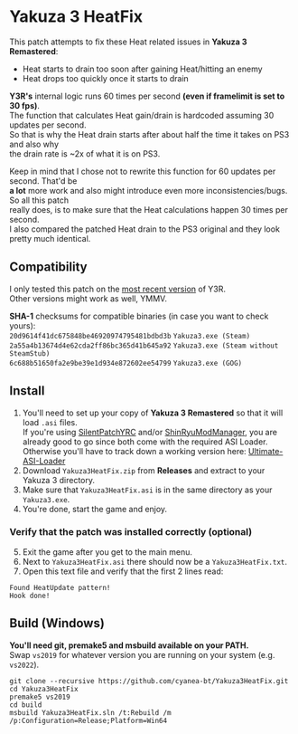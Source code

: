 # Yakuza 3 HeatFix
This patch attempts to fix these Heat related issues in **Yakuza 3 Remastered**:  
* Heat starts to drain too soon after gaining Heat/hitting an enemy
* Heat drops too quickly once it starts to drain  
  
**Y3R's** internal logic runs 60 times per second **(even if framelimit is set to 30 fps)**.  
The function that calculates Heat gain/drain is hardcoded assuming 30 updates per second.  
So that is why the Heat drain starts after about half the time it takes on PS3 and also why  
the drain rate is ~2x of what it is on PS3.  

Keep in mind that I chose not to rewrite this function for 60 updates per second. That'd be  
**a lot** more work and also might introduce even more inconsistencies/bugs. So all this patch  
really does, is to make sure that the Heat calculations happen 30 times per second.  
I also compared the patched Heat drain to the PS3 original and they look pretty much identical.

## Compatibility
I only tested this patch on the [most recent version](https://steamdb.info/patchnotes/6407476/) of Y3R.  
Other versions might work as well, YMMV.  

**SHA-1** checksums for compatible binaries (in case you want to check yours):  
`20d9614f41dc675848be46920974795481bdbd3b` `Yakuza3.exe (Steam)`  
`2a55a4b13674d4e62cda2ff86bc365d41b645a92` `Yakuza3.exe (Steam without SteamStub)`  
`6c688b51650fa2e9be39e1d934e872602ee54799` `Yakuza3.exe (GOG)`  

## Install
1. You'll need to set up your copy of **Yakuza 3 Remastered** so that it will load `.asi` files.  
If you're using [SilentPatchYRC](https://github.com/CookiePLMonster/SilentPatchYRC) and/or [ShinRyuModManager](https://github.com/SRMM-Studio/ShinRyuModManager), you are already good to go since both come with the required ASI Loader. Otherwise you'll have to track down a working version here: [Ultimate-ASI-Loader](https://github.com/ThirteenAG/Ultimate-ASI-Loader)  
2. Download `Yakuza3HeatFix.zip` from **Releases** and extract to your Yakuza 3 directory.  
3. Make sure that `Yakuza3HeatFix.asi` is in the same directory as your `Yakuza3.exe`.  
4. You're done, start the game and enjoy.  

### Verify that the patch was installed correctly (optional)
5. Exit the game after you get to the main menu.  
6. Next to `Yakuza3HeatFix.asi` there should now be a `Yakuza3HeatFix.txt`.  
7. Open this text file and verify that the first 2 lines read:  
  
```
Found HeatUpdate pattern!
Hook done!
```

## Build (Windows)
**You'll need git, premake5 and msbuild available on your PATH.**  
Swap `vs2019` for whatever version you are running on your system (e.g. `vs2022`).  

```
git clone --recursive https://github.com/cyanea-bt/Yakuza3HeatFix.git
cd Yakuza3HeatFix
premake5 vs2019
cd build
msbuild Yakuza3HeatFix.sln /t:Rebuild /m /p:Configuration=Release;Platform=Win64
```
